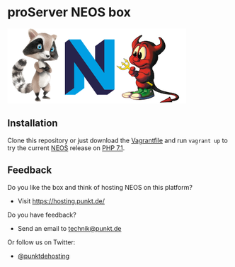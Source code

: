 proServer NEOS box
==================

![Schorsch N Beastie][Schorsch N Beastie]


Installation
------------

Clone this repository or just download the [Vagrantfile][] and run `vagrant up`
to try the current [NEOS][] release on [PHP 7.1][].


Feedback
--------

Do you like the box and think of hosting NEOS on this platform?

* Visit https://hosting.punkt.de/

Do you have feedback?

* Send an email to [technik@punkt.de](mailto:technik@punkt.de)

Or follow us on Twitter:

* [@punktdehosting][]



[Vagrantfile]: https://gitlab.pluspunkthosting.de/opensource/proserver-neos-box/raw/master/Vagrantfile
[NEOS]: https://www.neos.io/
[PHP 7.1]: http://php.net/
[@punktdehosting]: https://twitter.com/punktdehosting
[Schorsch N Beastie]: schorsch_n_beastie.png
